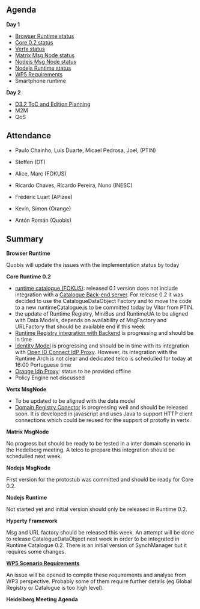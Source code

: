 Agenda
------

**Day 1**

-	[Browser Runtime status](https://github.com/reTHINK-project/dev-runtime-browser/issues)
-	[Core 0.2 status](https://github.com/reTHINK-project/dev-runtime-core/milestones/Core%200.2)
-	[Vertx status](https://github.com/reTHINK-project/dev-msg-node-vertx/issues)
-	[Matrix Msg Node status](https://github.com/reTHINK-project/dev-msg-node-matrix)
-	[Nodejs Msg Node status](https://github.com/reTHINK-project/dev-msg-node-nodejs/issues)
-	[Nodejs Runtime status](https://github.com/reTHINK-project/dev-runtime-nodejs)
-	[WP5 Requirements](https://github.com/reTHINK-project/scenario-service-implementation/issues/4)
-	Smartphone runtime

**Day 2**

-	[D3.2 ToC and Edition Planning](../deliverables/d32/D3.2-ToC.md)
-	M2M
-	QoS

Attendance
----------

-	Paulo Chainho, Luis Duarte, Micael Pedrosa, Joel, (PTIN)
-	Steffen (DT)
-	Alice, Marc (FOKUS)
-	Ricardo Chaves, Ricardo Pereira, Nuno (INESC)
-	Frédéric Luart (APizee)

-	Kevin, Simon (Orange)

-	Antón Román (Quobis)

Summary
-------

**Browser Runtime**

Quobis will update the issues with the implementation status by today

**Core Runtime 0.2**

-	[runtime catalogue (FOKUS)](https://github.com/reTHINK-project/dev-runtime-core/issues/3): released 0.1 version does not include integration with a [Catalogue Back-end server](https://github.com/reTHINK-project/dev-catalogue). For release 0.2 it was decided to use the CatalogueDataObject Factory and to move the code to a new runtimeCatalogue.js to be committed today by Vitor from PTIN.
-	the update of Runtime Registry, MiniBus and RuntimeUA to be aligned with Data Models, depends on availability of MsgFactory and URLFactory that should be available end if this week
-	[Runtime Registry integration with Backend](https://github.com/reTHINK-project/dev-runtime-core/issues/25) is progressing and should be in time
-	[Identity Model](https://github.com/reTHINK-project/dev-runtime-core/issues/26) is progressing and should be in time with its integration with [Open ID Connect IdP Proxy](https://github.com/reTHINK-project/dev-runtime-core/issues/28). However, its integration with the Runtime Arch is not clear and dedicated telco is schedulled for today at 16:00 Portuguese time
-	[Orange Idp Proxy](https://github.com/reTHINK-project/dev-runtime-core/issues/27): status to be provided offline
-	Policy Engine not discussed

**Vertx MsgNode**

-	To be updated to be aligned with the data model
-	[Domain Registry Conector](https://github.com/reTHINK-project/dev-msg-node-vertx/issues/2) is progressing well and should be released soon. It is developed in javascript and uses Java to support HTTP client connections which could be reused for the support of protofly in vertx.

**Matrix MsgNode**

No progress but should be ready to be tested in a inter domain scenario in the Hedelberg meeting. A telco to prepare this integration should be schedulled next week.

**Nodejs MsgNode**

First version for the protostub was committed and should be ready for Core 0.2.

**Nodejs Runtime**

Not started yet and initial version should only be released in Runtime 0.2.

**Hyperty Framework**

Msg and URL factory should be released this week. An attempt will be done to release CatalogueDataObject next week in order to be integrated in Runtime Catalogue 0.2. There is an initial version of SynchManager but it requires some changes.

**[WP5 Scenario Requirements](https://github.com/reTHINK-project/scenario-service-implementation/issues/4)**

An issue will be opened to compile these requirements and analyse from WP3 perspective. Probably some of them require further details (eg Global Registry or Catalogue is too high level).

**Heidelberg Meeting Agenda**
